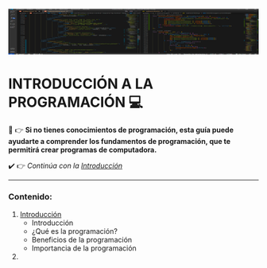 ![Portada introducción a la programación](./image/portadaGithub.png "portadaGithub")

# INTRODUCCIÓN A LA PROGRAMACIÓN :computer:	

:eyes: :point_right: **Si no tienes conocimientos de programación, esta guía puede ayudarte a comprender los fundamentos de programación, que te permitirá crear programas de computadora.**

:heavy_check_mark: :point_right: *Continúa con la [Introducción](https://github.com/DeveloperLuisF3/introduccionALaProgramacion/tree/main/introduccion.md "Ir a la introducción")* 

- - -

### Contenido:

1. [Introducción](https://github.com/DeveloperLuisF3/introduccionALaProgramacion/tree/main/introduccion.md "Ir a la introducción")
    * Introducción
    * ¿Qué es la programación?
    * Beneficios de la programación
    * Importancia de la programación
2. 
 